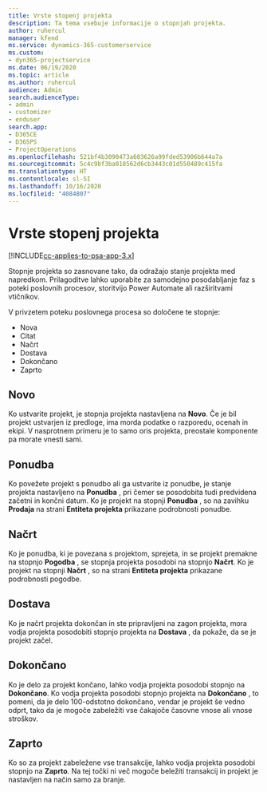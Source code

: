 ```yaml
---
title: Vrste stopenj projekta
description: Ta tema vsebuje informacije o stopnjah projekta.
author: ruhercul
manager: kfend
ms.service: dynamics-365-customerservice
ms.custom:
- dyn365-projectservice
ms.date: 06/19/2020
ms.topic: article
ms.author: ruhercul
audience: Admin
search.audienceType:
- admin
- customizer
- enduser
search.app:
- D365CE
- D365PS
- ProjectOperations
ms.openlocfilehash: 521bf4b3090473a603626a99fded53906b644a7a
ms.sourcegitcommit: 5c4c9bf3ba018562d6cb3443c01d550489c415fa
ms.translationtype: HT
ms.contentlocale: sl-SI
ms.lasthandoff: 10/16/2020
ms.locfileid: "4084807"
---
```

# <a name="project-stage-types"></a>Vrste stopenj projekta 

[!INCLUDE[cc-applies-to-psa-app-3.x](../includes/cc-applies-to-psa-app-3x.md)]

Stopnje projekta so zasnovane tako, da odražajo stanje projekta med napredkom. Prilagoditve lahko uporabite za samodejno posodabljanje faz s poteki poslovnih procesov, storitvijo Power Automate ali razširitvami vtičnikov.

V privzetem poteku poslovnega procesa so določene te stopnje:

- Nova
- Citat
- Načrt
- Dostava
- Dokončano
- Zaprto 

## <a name="new"></a>Novo

Ko ustvarite projekt, je stopnja projekta nastavljena na **Novo**. Če je bil projekt ustvarjen iz predloge, ima morda podatke o razporedu, ocenah in ekipi. V nasprotnem primeru je to samo oris projekta, preostale komponente pa morate vnesti sami.

## <a name="quote"></a>Ponudba

Ko povežete projekt s ponudbo ali ga ustvarite iz ponudbe, je stanje projekta nastavljeno na **Ponudba** , pri čemer se posodobita tudi predvidena začetni in končni datum. Ko je projekt na stopnji **Ponudba** , so na zavihku **Prodaja** na strani **Entiteta projekta** prikazane podrobnosti ponudbe.

## <a name="plan"></a>Načrt

Ko je ponudba, ki je povezana s projektom, sprejeta, in se projekt premakne na stopnjo **Pogodba** , se stopnja projekta posodobi na stopnjo **Načrt**. Ko je projekt na stopnji **Načrt** , so na strani **Entiteta projekta** prikazane podrobnosti pogodbe.

## <a name="deliver"></a>Dostava

Ko je načrt projekta dokončan in ste pripravljeni na zagon projekta, mora vodja projekta posodobiti stopnjo projekta na **Dostava** , da pokaže, da se je projekt začel.

## <a name="complete"></a>Dokončano 

Ko je delo za projekt končano, lahko vodja projekta posodobi stopnjo na **Dokončano**. Ko vodja projekta posodobi stopnjo projekta na **Dokončano** , to pomeni, da je delo 100-odstotno dokončano, vendar je projekt še vedno odprt, tako da je mogoče zabeležiti vse čakajoče časovne vnose ali vnose stroškov.

## <a name="close"></a>Zaprto

Ko so za projekt zabeležene vse transakcije, lahko vodja projekta posodobi stopnjo na **Zaprto**. Na tej točki ni več mogoče beležiti transakcij in projekt je nastavljen na način samo za branje.
